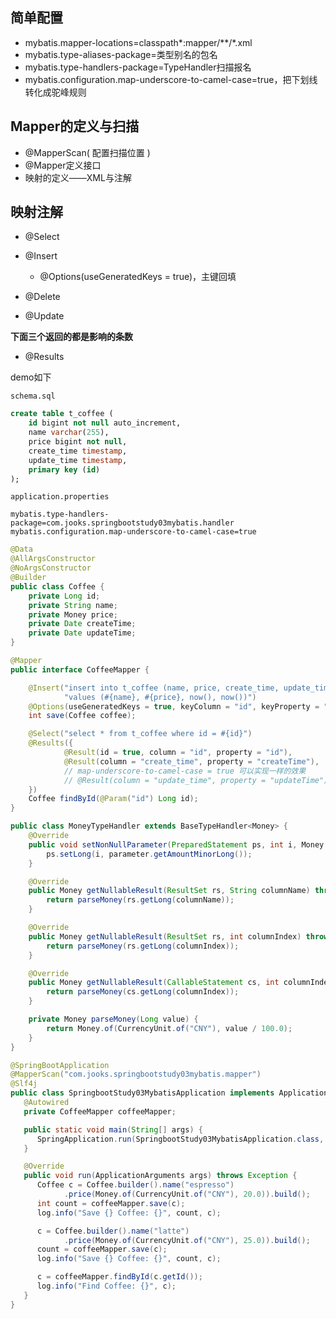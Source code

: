 ## 简单配置

- mybatis.mapper-locations=classpath\*:mapper/\*\*/\*.xml
- mybatis.type-aliases-package=类型别名的包名
- mybatis.type-handlers-package=TypeHandler扫描报名
- mybatis.configuration.map-underscore-to-camel-case=true，把下划线转化成驼峰规则

## Mapper的定义与扫描

- @MapperScan( 配置扫描位置 )
- @Mapper定义接口
- 映射的定义——XML与注解

## 映射注解

- @Select

- @Insert
  - @Options(useGeneratedKeys = true)，主键回填
- @Delete
- @Update

**下面三个返回的都是影响的条数**

- @Results

demo如下

`schema.sql`

```sql
create table t_coffee (
    id bigint not null auto_increment,
    name varchar(255),
    price bigint not null,
    create_time timestamp,
    update_time timestamp,
    primary key (id)
);
```

`application.properties`

```properties
mybatis.type-handlers-package=com.jooks.springbootstudy03mybatis.handler
mybatis.configuration.map-underscore-to-camel-case=true
```

```java
@Data
@AllArgsConstructor
@NoArgsConstructor
@Builder
public class Coffee {
    private Long id;
    private String name;
    private Money price;
    private Date createTime;
    private Date updateTime;
}
```

```java
@Mapper
public interface CoffeeMapper {

    @Insert("insert into t_coffee (name, price, create_time, update_time)" +
            "values (#{name}, #{price}, now(), now())")
    @Options(useGeneratedKeys = true, keyColumn = "id", keyProperty = "id")
    int save(Coffee coffee);

    @Select("select * from t_coffee where id = #{id}")
    @Results({
            @Result(id = true, column = "id", property = "id"),
            @Result(column = "create_time", property = "createTime"),
            // map-underscore-to-camel-case = true 可以实现一样的效果
            // @Result(column = "update_time", property = "updateTime"),
    })
    Coffee findById(@Param("id") Long id);
}
```

```java
public class MoneyTypeHandler extends BaseTypeHandler<Money> {
    @Override
    public void setNonNullParameter(PreparedStatement ps, int i, Money parameter, JdbcType jdbcType) throws SQLException {
        ps.setLong(i, parameter.getAmountMinorLong());
    }

    @Override
    public Money getNullableResult(ResultSet rs, String columnName) throws SQLException {
        return parseMoney(rs.getLong(columnName));
    }

    @Override
    public Money getNullableResult(ResultSet rs, int columnIndex) throws SQLException {
        return parseMoney(rs.getLong(columnIndex));
    }

    @Override
    public Money getNullableResult(CallableStatement cs, int columnIndex) throws SQLException {
        return parseMoney(cs.getLong(columnIndex));
    }

    private Money parseMoney(Long value) {
        return Money.of(CurrencyUnit.of("CNY"), value / 100.0);
    }
}
```

```java
@SpringBootApplication
@MapperScan("com.jooks.springbootstudy03mybatis.mapper")
@Slf4j
public class SpringbootStudy03MybatisApplication implements ApplicationRunner {
   @Autowired
   private CoffeeMapper coffeeMapper;

   public static void main(String[] args) {
      SpringApplication.run(SpringbootStudy03MybatisApplication.class, args);
   }

   @Override
   public void run(ApplicationArguments args) throws Exception {
      Coffee c = Coffee.builder().name("espresso")
            .price(Money.of(CurrencyUnit.of("CNY"), 20.0)).build();
      int count = coffeeMapper.save(c);
      log.info("Save {} Coffee: {}", count, c);

      c = Coffee.builder().name("latte")
            .price(Money.of(CurrencyUnit.of("CNY"), 25.0)).build();
      count = coffeeMapper.save(c);
      log.info("Save {} Coffee: {}", count, c);

      c = coffeeMapper.findById(c.getId());
      log.info("Find Coffee: {}", c);
   }
}
```